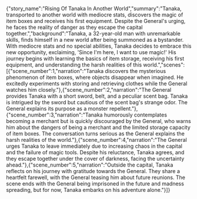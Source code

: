 {"story_name":"Rising Of Tanaka In Another World","summary":"Tanaka, transported to another world with mediocre stats, discovers the magic of item boxes and receives his first equipment. Despite the General's urging, he faces the reality of danger as they escape the capital together.","background":"Tanaka, a 32-year-old man with unremarkable skills, finds himself in a new world after being summoned as a bystander. With mediocre stats and no special abilities, Tanaka decides to embrace this new opportunity, exclaiming, 'Since I'm here, I want to use magic!' His journey begins with learning the basics of item storage, receiving his first equipment, and understanding the harsh realities of this world.","scenes":[{"scene_number":1,"narration":"Tanaka discovers the mysterious phenomenon of item boxes, where objects disappear when imagined. He excitedly experiments with storing and retrieving clothes while the General watches him closely."},{"scene_number":2,"narration":"The General provides Tanaka with a short sword, belt, and a peculiar scent bag. Tanaka is intrigued by the sword but cautious of the scent bag's strange odor. The General explains its purpose as a monster repellent."},{"scene_number":3,"narration":"Tanaka humorously contemplates becoming a merchant but is quickly discouraged by the General, who warns him about the dangers of being a merchant and the limited storage capacity of item boxes. The conversation turns serious as the General explains the harsh realities of the world."},{"scene_number":4,"narration":"The General urges Tanaka to leave immediately due to increasing chaos in the capital and the failure of magic tools. Despite his reluctance, Tanaka agrees, and they escape together under the cover of darkness, facing the uncertainty ahead."},{"scene_number":5,"narration":"Outside the capital, Tanaka reflects on his journey with gratitude towards the General. They share a heartfelt farewell, with the General teasing him about future reunions. The scene ends with the General being imprisoned in the future and madness spreading, but for now, Tanaka embarks on his adventure alone."}]}